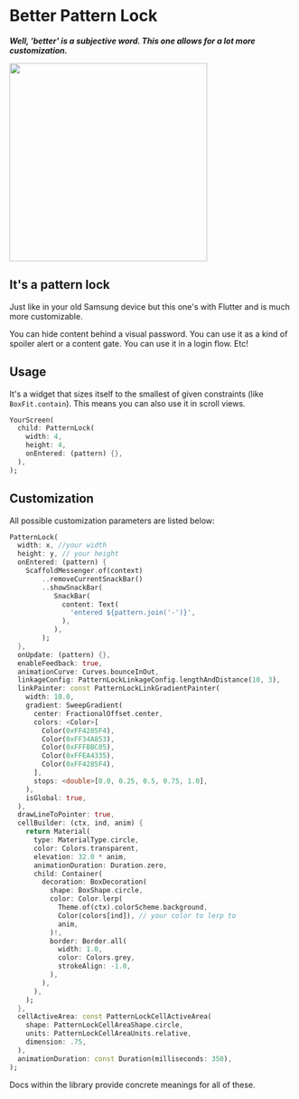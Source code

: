 # Better Pattern Lock

**_Well, 'better' is a subjective word. 
This one allows for a lot more customization._**

<img src="https://github.com/scisdev/better_pattern_lock/blob/master/media/demo.gif" height="350" />

## It's a pattern lock

Just like in your old Samsung device but this one's 
with Flutter and is much more customizable.

You can hide content behind a visual password. 
You can use it as a kind of spoiler alert or a content gate. 
You can use it in a login flow. Etc!

## Usage

It's a widget that sizes itself to the smallest 
of given constraints (like `BoxFit.contain`).
This means you can also use it in scroll views.

```dart
YourScreen(
  child: PatternLock(
    width: 4,
    height: 4,
    onEntered: (pattern) {},
  ),
);
```



## Customization

All possible customization parameters are listed below:

```dart
PatternLock(
  width: x, //your width
  height: y, // your height
  onEntered: (pattern) {
    ScaffoldMessenger.of(context)
        ..removeCurrentSnackBar()
        ..showSnackBar(
           SnackBar(
             content: Text(
               'entered ${pattern.join('-')}',
             ),
           ),
        );
  },
  onUpdate: (pattern) {},
  enableFeedback: true,
  animationCurve: Curves.bounceInOut,
  linkageConfig: PatternLockLinkageConfig.lengthAndDistance(10, 3),
  linkPainter: const PatternLockLinkGradientPainter(
    width: 10.0,
    gradient: SweepGradient(
      center: FractionalOffset.center,
      colors: <Color>[
        Color(0xFF4285F4),
        Color(0xFF34A853),
        Color(0xFFFBBC05),
        Color(0xFFEA4335),
        Color(0xFF4285F4),
      ],
      stops: <double>[0.0, 0.25, 0.5, 0.75, 1.0],
    ),
    isGlobal: true,
  ),
  drawLineToPointer: true,
  cellBuilder: (ctx, ind, anim) {
    return Material(
      type: MaterialType.circle,
      color: Colors.transparent,
      elevation: 32.0 * anim,
      animationDuration: Duration.zero,
      child: Container(
        decoration: BoxDecoration(
          shape: BoxShape.circle,
          color: Color.lerp(
            Theme.of(ctx).colorScheme.background,
            Color(colors[ind]), // your color to lerp to
            anim,
          )!,
          border: Border.all(
            width: 1.0,
            color: Colors.grey,
            strokeAlign: -1.0,
          ),
        ),
      ),
    );
  },
  cellActiveArea: const PatternLockCellActiveArea(
    shape: PatternLockCellAreaShape.circle,
    units: PatternLockCellAreaUnits.relative,
    dimension: .75,
  ),
  animationDuration: const Duration(milliseconds: 350),
);
```

Docs within the library provide concrete meanings for all of these.
